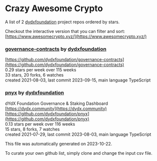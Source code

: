 # Crazy Awesome Crypto
A list of 2 [dydxfoundation](https://github.com/dydxfoundation) project repos ordered by stars.  

Checkout the interactive version that you can filter and sort: 
[https://www.awesomecrypto.xyz/](https://www.awesomecrypto.xyz/)  


### [governance-contracts](https://github.com/dydxfoundation/governance-contracts) by [dydxfoundation](https://github.com/dydxfoundation)  
  
[https://github.com/dydxfoundation/governance-contracts](https://github.com/dydxfoundation/governance-contracts)  
0.29 stars per week over 115 weeks  
33 stars, 20 forks, 6 watches  
created 2021-08-03, last commit 2023-09-15, main language TypeScript  


### [pnyx](https://github.com/dydxfoundation/pnyx) by [dydxfoundation](https://github.com/dydxfoundation)  
dYdX Foundation Governance & Staking Dashboard  
[https://dydx.community](https://dydx.community)  
[https://github.com/dydxfoundation/pnyx](https://github.com/dydxfoundation/pnyx)  
0.13 stars per week over 116 weeks  
15 stars, 8 forks, 7 watches  
created 2021-07-29, last commit 2023-08-03, main language TypeScript  


This file was automatically generated on 2023-10-22.  

To curate your own github list, simply clone and change the input csv file.  